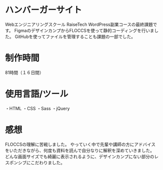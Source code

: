 #  ハンバーガーサイト
Webエンジニアリングスクール RaiseTech WordPress副業コースの最終課題です。
FigmaのデザインカンプからFLOCCSを使って静的コーディングを行いました。
GitHubを使ってファイルを管理することも課題の一部でした。

# 制作時間
81時間（１６日間）

# 使用言語/ツール
・HTML
・CSS
・Sass
・jQuery

# 感想
FLOCCSの理解に苦戦しました。
やっていく中で先輩や講師の方にアドバイスをいただきながら、何度も資料を読んで自分なりに解釈を深めていきました。
どんな画面サイズでも綺麗に表示されるように、デザインカンプにない部分のレスポンシブにこだわりました。
